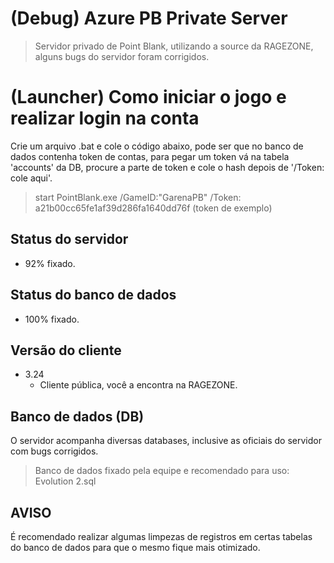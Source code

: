 # (Debug) Azure PB Private Server
> Servidor privado de Point Blank, utilizando a source da RAGEZONE, alguns bugs do servidor foram corrigidos.

# (Launcher) Como iniciar o jogo e realizar login na conta

Crie um arquivo .bat e cole o código abaixo, pode ser que no banco de dados contenha token de contas, para pegar um token vá na tabela 'accounts' da DB, procure a parte de token e cole o hash depois de '/Token: cole aqui'.
> start PointBlank.exe /GameID:"GarenaPB" /Token: a21b00cc65fe1af39d286fa1640dd76f (token de exemplo)

## Status do servidor

* 92% fixado.
    
## Status do banco de dados

* 100% fixado.

## Versão do cliente

* 3.24
    * Cliente pública, você a encontra na RAGEZONE.
    
## Banco de dados (DB)

O servidor acompanha diversas databases, inclusive as oficiais do servidor com bugs corrigidos.
> Banco de dados fixado pela equipe e recomendado para uso: Evolution 2.sql

## AVISO

É recomendado realizar algumas limpezas de registros em certas tabelas do banco de dados para que o mesmo fique mais otimizado.
